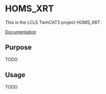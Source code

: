 # HOMS_XRT

This is the LCLS TwinCAT3 project HOMS_XRT.

[Documentation](https://pcdshub.github.io/HOMS_XRT)

## Purpose

TODO

## Usage

TODO
